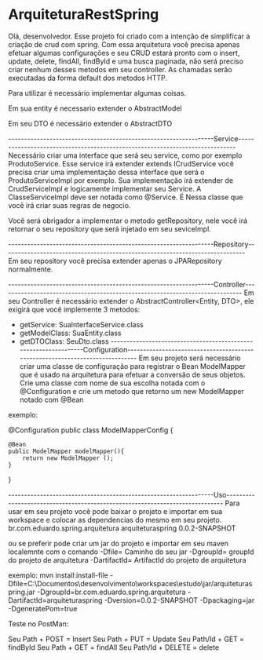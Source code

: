 # ArquiteturaRestSpring

Olá, desenvolvedor. Esse projeto foi criado com a intenção de simplificar a criação de crud com spring. Com essa arquitetura você precisa apenas efetuar algumas configurações e seu CRUD estará pronto
com o insert, update, delete, findAll, findById e uma busca paginada, não será preciso criar nenhum desses metodos em seu controller. As chamadas serão executadas da forma default dos metodos HTTP.

Para utilizar é necessário implementar algumas coisas. 

Em sua entity é necessario extender o AbstractModel

Em seu DTO é necessário extender o AbstractDTO

-----------------------------------------------------------------Service-----------------------------------------------------------------------------
Necessário criar uma interface que será seu service, como por exemplo ProdutoService. Esse service irá extender extends ICrudService<SuaEntity>
você precisa criar uma implementação dessa interface que será o ProdutoServiceImpl por exemplo. Sua implementação irá extender de CrudServiceImpl<SuaEntitiy> e logicamente implementar seu Service.
A ClasseServiceImpl deve ser notada como @Service. É Nessa classe que você irá criar suas regras de negocio.

Você será obrigador a implementar o metodo getRepository, nele você irá retornar o seu repository que será injetado em seu seviceImpl.

-----------------------------------------------------------------Repository-----------------------------------------------------------------------------
Em seu repository você precisa extender apenas o JPARepository normalmente.

-----------------------------------------------------------------Controller-----------------------------------------------------------------------------
Em seu Controller é necessário extender o AbstractController<Entity, DTO>, ele exigirá que você implemente 3 metodos: 
  - getService: SuaInterfaceService.class
  - getModelClass: SuaEntity.class
  - getDTOClass: SeuDto.class
-----------------------------------------------------------------Configuration-----------------------------------------------------------------------------
Em seu projeto será necessário criar uma classe de configuração para registrar o Bean ModelMapper que é usado na arquitetura para efetuar a conversão de seus objetos.
Crie uma classe com nome de  sua escolha notada com o @Configuration e crie um metodo que retorno um new ModelMapper notado com @Bean

exemplo:

@Configuration
public class ModelMapperConfig {
    
    @Bean
    public ModelMapper modelMapper(){
        return new ModelMapper ();
    }
}

-----------------------------------------------------------------Uso-----------------------------------------------------------------------------
Para usar em seu projeto você pode baixar o projeto e importar em sua workspace e colocar as dependencias do mesmo em seu projeto.
	<dependency>
			<groupId>br.com.eduardo.spring.arquitetura</groupId>
			<artifactId>arquiteturaspring</artifactId>
			<version>0.0.2-SNAPSHOT</version>
	</dependency>

ou se preferir pode criar um jar do projeto e importar em seu maven localemnte com o comando
-Dfile= Caminho do seu jar
-DgroupId= groupId do projeto de arquitetura
-DartifactId= ArtifactId do projeto de arquitetura

exemplo:
mvn install:install-file -Dfile=C:\Documentos\desenvolvimento\workspaces\estudo\jar/arquiteturaspring.jar -DgroupId=br.com.eduardo.spring.arquitetura -DartifactId=arquiteturaspring -Dversion=0.0.2-SNAPSHOT -Dpackaging=jar -DgeneratePom=true

Teste no PostMan:

Seu Path + POST = Insert
Seu Path + PUT = Update
Seu Path/Id + GET = findById
Seu Path + GET = findAll
Seu Path/Id + DELETE = delete
